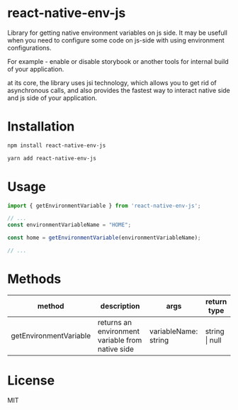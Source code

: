 # react-native-env-js

Library for getting native environment variables on js side.
It may be usefull when you need to configure some code on js-side with using environment configurations.

For example - enable or disable storybook or another tools for internal build of your application.

at its core, the library uses jsi technology, which allows you to get rid of asynchronous calls, and also provides the fastest way to interact native side and js side of your application.

# Installation

```sh
npm install react-native-env-js
```

```sh
yarn add react-native-env-js
```

# Usage

```js
import { getEnvironmentVariable } from 'react-native-env-js';

// ...
const environmentVariableName = "HOME";

const home = getEnvironmentVariable(environmentVariableName);

// ...
```

# Methods

| method                 | description                                      | args                 | return type    |
|------------------------|--------------------------------------------------|----------------------|----------------|
| getEnvironmentVariable | returns an environment variable from native side | variableName: string | string \| null |

# License

MIT
